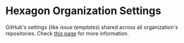 
# Hexagon Organization Settings
GitHub's settings (like *issue templates*) shared across all organization's repositories. Check
[this page][1] for more information.

[1]: https://docs.github.com/en/communities/setting-up-your-project-for-healthy-contributions/creating-a-default-community-health-file
